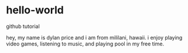 # hello-world
github tutorial

hey, my name is dylan price and i am from mililani, hawaii. i enjoy playing video games, listening to music, and playing pool in my free time.
